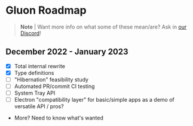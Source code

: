 # Gluon Roadmap

> **Note** |
> Want more info on what some of these mean/are? Ask in [our Discord](https://discord.gg/RFtUCA8fST)!

## December 2022 - January 2023
- [X] Total internal rewrite
- [X] Type definitions
- [ ] "Hibernation" feasibility study
- [ ] Automated PR/commit CI testing
- [ ] System Tray API
- [ ] Electron "compatibility layer" for basic/simple apps as a demo of versatile API / pros?
- More? Need to know what's wanted